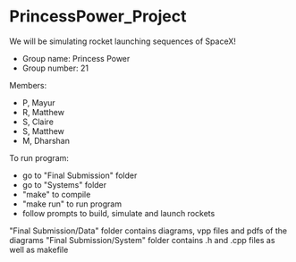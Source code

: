 # PrincessPower_Project

We will be simulating rocket launching sequences of SpaceX!

- Group name: Princess Power
- Group number: 21

Members:
- P, Mayur
- R, Matthew
- S, Claire
- S, Matthew
- M, Dharshan


To run program:
- go to "Final Submission" folder
- go to "Systems" folder
- "make" to compile 
- "make run" to run program
- follow prompts to build, simulate and launch rockets


"Final Submission/Data" folder contains diagrams, vpp files and pdfs of the diagrams
"Final Submission/System" folder contains .h and .cpp files as well as makefile

